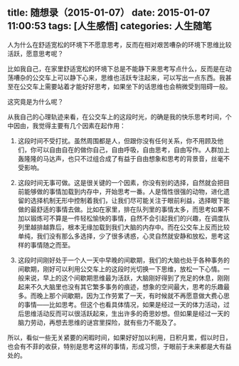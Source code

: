 title: 随想录（2015-01-07）
date: 2015-01-07 11:00:53
tags: [人生感悟]
categories: 人生随笔
---
人为什么在舒适宽松的环境下不愿意思考，反而在相对艰苦嘈杂的环境下思维比较活跃，愿意思考呢？

比如我自己，在家里舒适宽松的环境下总是不能静下来思考写点什么，反而是在动荡嘈杂的公交车上可以静下心来，思维也活跃专注起来，可以写出一点东西。我甚至在公交车上需要站着才能好好思考，如果坐下的话思维也会稍微受到阻碍一般。

这究竟是为什么呢？

从我自己的心理轨迹来看，在公交车上的这段时光，的确是我的快乐思考时间，个中因由，我觉得主要有几个因素在起作用：

1. 这段时间不受打扰。虽然周围都是人，但跟你没有任何关系，你不用顾及他们，你可以自由自在的做你自己，自由呼吸，自由思考，自由写作。人群加上轰隆隆的马达声，也只不过组合成了有益于自由想象和思考的背景音，丝毫不受影响。

2. 这段时间无事可做。这是很关键的一个因素，你没有别的选择，自然就会把目前能够做的事情加载到内存中，开始思考一番。人是惰性很强的动物，进化遗留的选择机制无形中控制着我们，让我们尽可能关注于眼前利益，选择眼下能做的最舒适的事情去做。比如在家里，排在队列里的事情太多，而思考如果不加以锻炼可不算是一件轻松愉快的事情，自然不会引起我们的兴趣，在调度队列里越排越靠后，根本无缘加载到我们大脑的内存中。而在公交车上反而比较单纯，我们没有那么多选择，少了很多诱惑，心灵自然就安静和放松，思考这样的事情随之而至。

3. 这段时间刚好处于一个人一天中早晚的间歇期，我们的大脑也处于各种事务的间歇期，刚好可以利用公交车上的这段时光切换一下思维，放松一下心情。一般来说，早上的这个间歇期思维最为活跃，大脑刚好得到了充足的休息，刚刚起来不久大脑里也没有其它繁多事务的痕迹，想象的空间最大，思考的乐趣最多。而晚上那个间歇期，因为工作劳累了一天，有时候就不再愿意做大费心思的事情——比如思考。但这个也看具体情况，如果是经过一天的体力活动，过后思维活动反而可以很活跃起来，生出许多的奇思妙想。但如果是经过一天的脑力劳动，再想去思维的谜宫里探险，就有些力不能及了。

所以，看似一些无关紧要的闲暇时间，如果好好加以利用，日积月累，假以时日，也会有不菲的收获，特别是思考这样的事情，形成习惯，于眼前于未来都是大有益处的。
